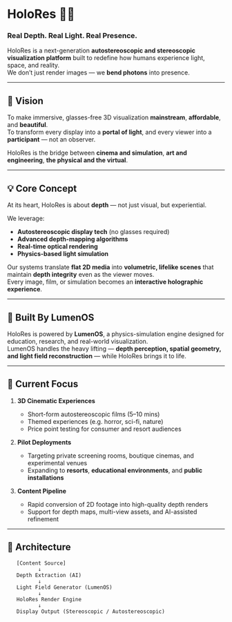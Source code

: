 # HoloRes 👁️‍🪩  
### Real Depth. Real Light. Real Presence.

HoloRes is a next-generation **autostereoscopic and stereoscopic visualization platform** built to redefine how humans experience light, space, and reality.  
We don’t just render images — we **bend photons** into presence.

---

## 🚀 Vision
To make immersive, glasses-free 3D visualization **mainstream**, **affordable**, and **beautiful**.  
To transform every display into a **portal of light**, and every viewer into a **participant** — not an observer.

HoloRes is the bridge between **cinema and simulation**, **art and engineering**, **the physical and the virtual**.

---

## 💡 Core Concept
At its heart, HoloRes is about **depth** — not just visual, but experiential.

We leverage:
- **Autostereoscopic display tech** (no glasses required)
- **Advanced depth-mapping algorithms**
- **Real-time optical rendering**
- **Physics-based light simulation**

Our systems translate **flat 2D media** into **volumetric, lifelike scenes** that maintain **depth integrity** even as the viewer moves.  
Every image, film, or simulation becomes an **interactive holographic experience**.

---

## 🧠 Built By LumenOS
HoloRes is powered by **LumenOS**, a physics-simulation engine designed for education, research, and real-world visualization.  
LumenOS handles the heavy lifting — **depth perception, spatial geometry, and light field reconstruction** — while HoloRes brings it to life.

---

## 🎯 Current Focus
1. **3D Cinematic Experiences**  
   - Short-form autostereoscopic films (5–10 mins)  
   - Themed experiences (e.g. horror, sci-fi, nature)  
   - Price point testing for consumer and resort audiences  

2. **Pilot Deployments**  
   - Targeting private screening rooms, boutique cinemas, and experimental venues  
   - Expanding to **resorts**, **educational environments**, and **public installations**

3. **Content Pipeline**  
   - Rapid conversion of 2D footage into high-quality depth renders  
   - Support for depth maps, multi-view assets, and AI-assisted refinement  

---

## 🧩 Architecture
```plaintext
   [Content Source]
          ↓
   Depth Extraction (AI)
          ↓
   Light Field Generator (LumenOS)
          ↓
   HoloRes Render Engine
          ↓
   Display Output (Stereoscopic / Autostereoscopic)
